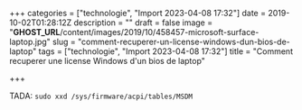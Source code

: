 +++
categories = ["technologie", "Import 2023-04-08 17:32"]
date = 2019-10-02T01:28:12Z
description = ""
draft = false
image = "__GHOST_URL__/content/images/2019/10/458457-microsoft-surface-laptop.jpg"
slug = "comment-recuperer-un-license-windows-dun-bios-de-laptop"
tags = ["technologie", "Import 2023-04-08 17:32"]
title = "Comment recuperer une license Windows d'un bios de laptop"

+++


TADA: `sudo xxd /sys/firmware/acpi/tables/MSDM`

